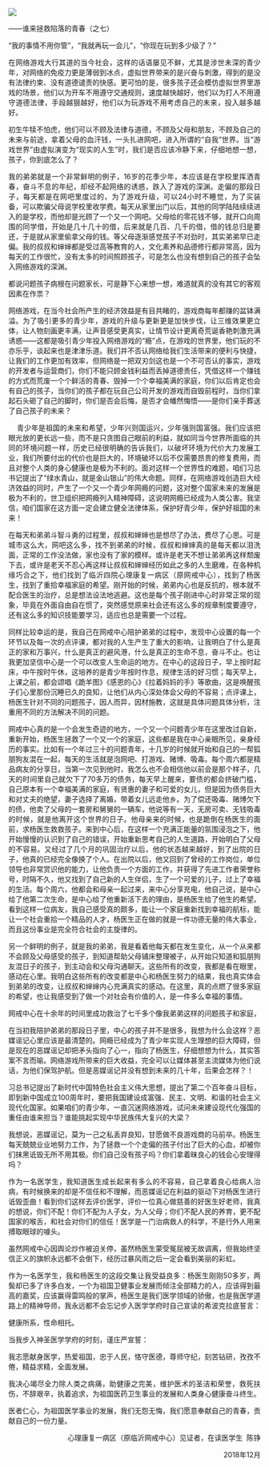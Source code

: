 <p><img src="https://wx2.sinaimg.cn/large/0067hHJjly1g2v5og3i68j30rs0fm4n6.jpg"></p>
<div class="preface">——谁来拯救陷落的青春（之七）</div>
<p><span id="more-5293"></span></p>
<div class="WB_editor_iframe_new">
<p align="justify">​​“我的事情不用你管”，“我就再玩一会儿”，“你现在玩到多少级了？”</p>
<p align="justify">在网络游戏大行其道的当今社会，这样的话语屡见不鲜，尤其是涉世未深的青少年，对网络的免疫力更是薄弱到冰点，虚拟世界带来的是兴奋与刺激，得到的是没有法律约束、没有道德谴责的快感。更可怕的是，很多孩子还会模仿虚拟世界里游戏的场景，他们以为开车不用遵守交通规则，速度越快越好，他们以为打人不用遵守道德法律，手段越狠越好，他们以为玩游戏不用考虑自己的未来，投入越多越好。</p>
<p align="justify">初生牛犊不怕虎，他们可以不顾及法律与道德，不顾及父母和朋友，不顾及自己的未来与前途，拿着父母的血汗钱，一头扎进网吧，进入所谓的“自我”世界。当“游戏世界”由虚拟演变为“现实的人生”时，我们是否应该冷静下来，仔细地想一想，孩子，你到底怎么了？</p>
<p align="justify">我的弟弟就是一个非常鲜明的例子，16岁的花季少年，本应该是在学校里挥洒青春，奋斗不息的年纪，却经不起网络的诱惑，跌入了游戏的深渊。走偏的那段日子，每天都是在网吧里度过的，为了游戏升级，可以24小时不睡觉，为了买装备，可以欺骗父母说学校里收学费。每天从家里出门以后，其他的同学陆陆续续进入的是学校，而他却是光顾了一个又一个网吧。父母给的零花钱不够，就开口向周围的同学借，开始是几十几十的借，后来就是几百、几千的借，借的钱总归是要还，于是就从家里偷拿父母的钱。等父母逐渐感觉孩子不对劲时，其实弟弟早已走偏。我的叔叔和婶婶都是受过高等教育的人，文化素养和品德修行都非常高，因为每天的工作很忙，没有太多的时间照顾孩子，可是怎么也没有想到自己的孩子会坠入网络游戏的深渊。</p>
<p align="justify">都说问题孩子病根在问题家长，可是静下心来想一想，难道就真的没有其它的客观因素在作祟？</p>
<p align="justify">网络游戏，在当今社会所产生的经济效益是有目共睹的，游戏商每年都赚的盆钵满溢。为了吸引更多的青少年，游戏的升级与更新更是加快步伐，让三维效果更立体，让人物刻画更丰满，让声音感受更真实，让情节设计更离奇荒诞香艳刺激充满诱惑——这都是吸引青少年投入网络游戏的“瘾”点，在游戏的世界里，他们玩的不亦乐乎，谈起来也是津津乐道。我们并不否认网络给我们生活带来的便利与快捷，让我们的工作更加有效率，但网络是一把双刃剑这也是一个不可否认的事实，游戏的开发者与运营商们，你们不能只顾金钱利益而丢掉道德责任，凭借这样一个赚钱的方式而荒废一个个鲜活的青春、毁掉一个个幸福美满的家庭，你们以后肯定也会有自己的孩子，当你们的孩子都在玩自己公司开发的游戏而自毁前程时，当你们拿起石头砸了自己的脚时，你们是否会后悔，是否才会幡然悔悟——是你们亲手葬送了自己孩子的未来？</p>
<p align="justify">&nbsp;&nbsp;&nbsp;&nbsp;青少年是祖国的未来和希望，少年兴则国运兴，少年强则国富强。我们应该把眼光放的更长远一些，而不是只贪图自己眼前的利益，就如同当今世界所面临的共同的环境问题一样，历史已经很明确的告诉我们，以破坏环境为代价大力发展工业，我们所要付出的代价也是巨大的，环境破坏以后不仅需要昂贵的修复费用，而且对整个人类的身心健康也是极为不利的。面对这样一个世界性的难题，咱们习总书记提出了“绿水青山，就是金山银山”的伟大命题。同样，在网络游戏创造巨大经济效益的同时，产生了一个又一个青少年网瘾的问题，这对整个国家未来的发展是极为不利的，世卫组织把网瘾列入精神障碍，这说明网瘾已经成为人类公害。我坚信，咱们国家在这方面一定会建立健全法律体系，保护好青少年，保护好祖国的未来！</p>
<p align="justify">在每天和弟弟斗智斗勇的过程里，叔叔和婶婶也是想尽了办法，费尽了心思。可是城市这么大，网吧这么多，找不到弟弟的时候，叔叔和婶婶真的是每天都以泪洗面，正常的工作没法做，家也没有了家的模样。或许是老天不想让弟弟再这样颓废下去，或许是老天不忍心再这样让叔叔和婶婶经历如此之多的人生磨难，在各种机缘巧合之下，他们找到了临沂四院心理康复一病区（原网戒中心），找到了杨医生，找到了重拾幸福家庭的希望。刚开始的时候，弟弟内心也是反抗的，根本就不配合医生的治疗，总是想法设法地逃避。这也是每个孩子刚进中心时非常正常的现象，毕竟在外面自由自在惯了，突然感觉原来社会还有这么多的规章制度要遵守，还有这么多的知识技能要学习，适应也总是需要一个过程。</p>
<p align="justify">同样比较幸运的是，我自己在网戒中心陪护弟弟的过程中，发现中心设置的每一个环节以及每一次的点评课，都对我的人生产生了重大的影响，让我明白了什么是真正的家和万事兴，什么是真正的避风港，什么是真正的生命不息，奋斗不止。也让我更加坚信中心是一个可以改变人生命运的地方。在中心的这段日子，早上按时起床，中午按时午休，这培养的是青少年按时作息，规律生活的好习惯；每天早上，上课之前，都会颂唱《跪羊图》《感恩的心》《拉着妈妈的手》等歌曲，这是唤醒孩子们心里那份沉睡已久的良知，让他们从内心深处体会父母的不容易；点评课上，杨医生针对不同的问题孩子，因人而异，因材施教，这就是具体问题具体分析，注重用不同的方法解决不同的问题。</p>
<p align="justify">网戒中心真的是一个会发生奇迹的地方，一个又一个问题青少年在这里改过自新，重新开始，杨医生拯救了一个又一个的家庭，这些都是我在中心亲眼所见，亲身经历的事实。比如有一个年过三十的问题青年，十几岁的时候就开始和自己的一帮狐朋狗友混在一起，每天的生活就是泡网吧、打游戏、赌博、吸毒。每个周六都是精品病友的分享日，当第一次见到他时，我怎么也不会相信他以前会是那个样子，几天的时间里自己就欠下了70多万的债务，每天早上醒来，要债的都会挤破门槛，自己原本有一个幸福美满的家庭，有贤惠的妻子和可爱的女儿，但是因为债务巨大和对丈夫的绝望，妻子选择了离婚，带着女儿远走他乡。为了偿还吸毒、赌博欠下的债，他卖了父母的一套房和舅舅的一辆车，他说等有一天，无房可卖、无钱吸毒的时候，就是他离开这个世界的日子。他母亲来的时候，也是跪倒在杨医生的面前，求杨医生救救孩子。来到中心后，在这样一个充满正能量的氛围浸泡之下，他开始慢慢的认识到了自己的错误，开始重新思考自己的人生道路，开始明白了父母的不容易。又经过了几个月的巩固治疗以后，他的状态越来越好，到了出院的日子，他真的已经完全像换了个人。在出院以后，他又回到了曾经的工作岗位，单位领导也非常赏识他的能力，让他负责一个方面的工作，并获得了先进工作者荣誉称号，时隔不久，他又找到了自己新的人生伴侣，生了一个可爱的儿子，过上了幸福的生活。每个周六，他都会和母亲一起过来，来中心分享充电，他自己说，是中心给了他第二次生命，是中心给了他重新活下去的理由，是杨医生给了他生的希望。看到这样一位病友，我自己感受真的颇多，能让一个家庭重新找到幸福的航标，能让一个社会重拾一个精品的人才，杨医生正在做的就是一件功德无量的伟大事业，而且这份事业是完全符合社会的主旋律的。</p>
<p align="justify">另一个鲜明的例子，就是我的弟弟，我是看着他每天都在发生变化，从一个从来都不会顾及父母感受的孩子，到知道帮助父母铺床整理被子，从开始只知道和狐朋狗友混日子的孩子，到主动会和父母沟通聊天。这些所有的改变，我都是看在眼里，感动在心里。我明白这些所有的改变都是中心和杨医生努力的结果，我也真实体会到弟弟的改变，让叔叔和婶婶内心充满真实的感动。在这里，真的点燃了很多家庭的希望，也让我感受到了做一个对社会有价值的人，是一件多么幸福的事情。</p>
<p align="justify">网戒中心在十余年的时间里成功救治了七千多个像我弟弟这样的问题孩子和家庭，</p>
<p align="justify">在当初我陪护弟弟的那段日子里，中心的孩子并不是很多，我想为什么会这样？恶媒谣记心里应该是最清楚的。网瘾已经成为了青少年实现人生理想的巨大障碍，但是现在的恶媒谣记却把矛头指向了心一，指向了杨医生，仔细想想为什么，其实答案不言而喻。网络游戏所带来的巨大收益，完全可以让媒体甚至主流媒体为他们说话，为他们保驾护航。但是恶媒谣记并没有想到未来的几十年，后果会怎样？！</p>
<p align="justify">习总书记提出了新时代中国特色社会主义伟大思想，提出了第二个百年奋斗目标，即到新中国成立100周年时，要把我国建设成富强、民主、文明、和谐的社会主义现代化国家。如果咱们的青少年，一直沉迷网络游戏，试问未来建设现代化强国的重任由谁来担当？谁能挑起实现中华民族伟大复兴的大梁？</p>
<p align="justify">我想说，恶媒谣记，莫为一己之私丢弃良知，甘愿做不良游戏商的马前卒。杨医生每天兢兢业业地努力工作，为了拯救一个个走偏的孩子付出了巨大的心血，却被你们抹黑诋毁无所不用其极。你们自己没有孩子吗？你们拿着昧良心的钱会心安理得吗？</p>
<p align="justify">作为一名医学生，我知道医生成长起来有多么的不容易，自己拿着良心给病人治病，有时候换来的却是不信任和不理解，而恶媒谣记在利益的驱动下对杨医生进行诋毁歪曲！看到你们这样去评价医学，评价一位真心做慈善的好医生好老师，我真的想说，你们不配！你们不配为人子女，为人父母；你们不配人民的养育，更不配国家的喉舌，和社会对你们的信任！医学是一门治病救人的科学，不是行外人用来搏取眼球的噱头。</p>
<p align="justify">虽然网戒中心因舆论炒作被迫关停，虽然杨医生蒙受冤屈被无故调离，但我始终坚信正义的旗帜永远都不会倒下，经历过暴风雨之后一定会看到美丽的彩虹。</p>
<p align="justify">作为一名医学生，我和杨医生的这段交集让我受益良多：杨医生刚刚50多岁，两鬓却已多了许多白发，一个为祖国卫健事业发展而倾注全部精力的人，应该得到最高的嘉奖，应该赢得雷鸣般的掌声，杨医生是我们医学领域的骄傲，也是我医学道路上的精神导师，我永远都不会忘记步入医学学府时自己宣读的希波克拉底誓言：</p>
<p align="justify">健康所系，性命相托。</p>
<p align="justify">当我步入神圣医学学府的时刻，谨庄严宣誓：</p>
<p align="justify">我志愿献身医学，热爱祖国，忠于人民，恪守医德，尊师守纪，刻苦钻研，孜孜不倦，精益求精，全面发展。</p>
<p align="justify">我决心竭尽全力除人类之病痛，助健康之完美，维护医术的圣洁和荣誉，救死扶伤，不辞艰辛，执着追求，为祖国医药卫生事业的发展和人类身心健康奋斗终生。</p>
<p align="justify">医者仁心，为祖国医学事业的发展，我们无怨无悔，我们愿意奉献自己的青春，贡献自己的一份力量。</p>
<p align="right">心理康复一病区（原临沂网戒中心）见证者，在读医学生 &nbsp;陈铮</p>
<p align="right">2018年12月​​​​</p>
</div>